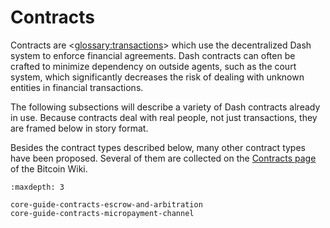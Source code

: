 # Contracts

Contracts are <<glossary:transactions>> which use the decentralized Dash system to enforce financial agreements. Dash contracts can often be crafted to minimize dependency on outside agents, such as the court system, which significantly decreases the risk of dealing with unknown entities in financial transactions.

The following subsections will describe a variety of Dash contracts already in use. Because contracts deal with real people, not just transactions, they are framed below in story format.

Besides the contract types described below, many other contract types have been proposed. Several of them are collected on the [Contracts page](https://en.bitcoin.it/wiki/Contracts) of the Bitcoin Wiki.

```{toctree}
:maxdepth: 3

core-guide-contracts-escrow-and-arbitration
core-guide-contracts-micropayment-channel
```
